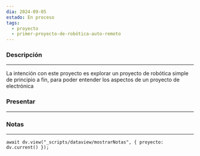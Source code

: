 ```yaml
---
dia: 2024-09-05
estado: En proceso
tags:
  - proyecto
  - primer-proyecto-de-robótica-auto-remoto
---
```

### Descripción
---
La intención con este proyecto es explorar un proyecto de robótica simple de principio a fin, para poder entender los aspectos de un proyecto de electrónica 


### Presentar
---




### Notas
---
```dataviewjs
await dv.view("_scripts/dataview/mostrarNotas", { proyecto: dv.current() });
```